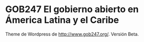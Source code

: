 GOB247  El gobierno abierto en Ámerica Latina y el Caribe
======

Theme de Wordpress de http://www.gob247.org/.
Versión Beta.
